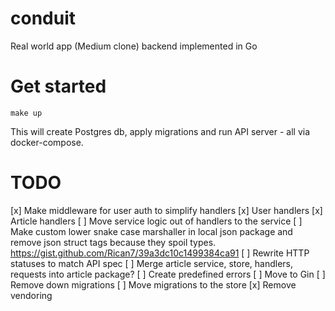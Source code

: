 # conduit

Real world app (Medium clone) backend implemented in Go

# Get started

    make up

This will create Postgres db, apply migrations and run API server - all via
docker-compose.

# TODO

[x] Make middleware for user auth to simplify handlers
    [x] User handlers
    [x] Article handlers
[ ] Move service logic out of handlers to the service
[ ] Make custom lower snake case marshaller in local json package and remove
    json struct tags because they spoil types.
    https://gist.github.com/Rican7/39a3dc10c1499384ca91
[ ] Rewrite HTTP statuses to match API spec
[ ] Merge article service, store, handlers, requests into article package?
[ ] Create predefined errors
[ ] Move to Gin
[ ] Remove down migrations
[ ] Move migrations to the store
[x] Remove vendoring

